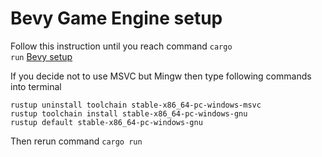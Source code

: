 # Bevy Game Engine setup

Follow this instruction until you reach command <code>cargo run</code>
[Bevy setup](https://bevyengine.org/learn/book/getting-started/setup/)

If you decide not to use MSVC but Mingw then type following commands into terminal
```console
rustup uninstall toolchain stable-x86_64-pc-windows-msvc
rustup toolchain install stable-x86_64-pc-windows-gnu
rustup default stable-x86_64-pc-windows-gnu
```

Then rerun command <code>cargo run</code>
